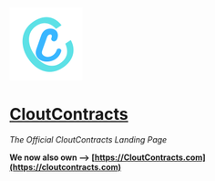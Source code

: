 ![CCSLOGO](https://raw.githubusercontent.com/CloutContracts/cloutcontracts.github.io/main/assets/images/c-128x128.png)

# [CloutContracts](https://cloutcontracts.net/)

*The Official CloutContracts Landing Page*

**We now also own --> [https://CloutContracts.com](https://cloutcontracts.com)**
